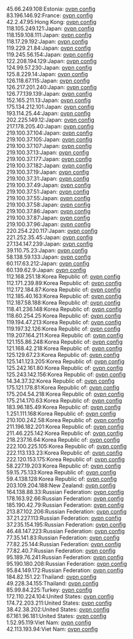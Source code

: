 45.66.249.108:Estonia: [ovpn config](vpn/45_66_249_108.ovpn)  
83.196.146.92:France: [ovpn config](vpn/83_196_146_92.ovpn)  
42.2.47.95:Hong Kong: [ovpn config](vpn/42_2_47_95.ovpn)  
118.105.249.121:Japan: [ovpn config](vpn/118_105_249_121.ovpn)  
118.159.108.111:Japan: [ovpn config](vpn/118_159_108_111.ovpn)  
118.17.29.192:Japan: [ovpn config](vpn/118_17_29_192.ovpn)  
119.229.21.84:Japan: [ovpn config](vpn/119_229_21_84.ovpn)  
119.245.56.154:Japan: [ovpn config](vpn/119_245_56_154.ovpn)  
122.208.194.129:Japan: [ovpn config](vpn/122_208_194_129.ovpn)  
124.99.57.230:Japan: [ovpn config](vpn/124_99_57_230.ovpn)  
125.8.229.14:Japan: [ovpn config](vpn/125_8_229_14.ovpn)  
126.118.67.115:Japan: [ovpn config](vpn/126_118_67_115.ovpn)  
126.217.201.240:Japan: [ovpn config](vpn/126_217_201_240.ovpn)  
126.77.139.139:Japan: [ovpn config](vpn/126_77_139_139.ovpn)  
152.165.211.13:Japan: [ovpn config](vpn/152_165_211_13.ovpn)  
175.134.212.101:Japan: [ovpn config](vpn/175_134_212_101.ovpn)  
193.114.25.44:Japan: [ovpn config](vpn/193_114_25_44.ovpn)  
202.225.149.12:Japan: [ovpn config](vpn/202_225_149_12.ovpn)  
217.178.205.40:Japan: [ovpn config](vpn/217_178_205_40.ovpn)  
219.100.37.104:Japan: [ovpn config](vpn/219_100_37_104.ovpn)  
219.100.37.105:Japan: [ovpn config](vpn/219_100_37_105.ovpn)  
219.100.37.107:Japan: [ovpn config](vpn/219_100_37_107.ovpn)  
219.100.37.13:Japan: [ovpn config](vpn/219_100_37_13.ovpn)  
219.100.37.177:Japan: [ovpn config](vpn/219_100_37_177.ovpn)  
219.100.37.182:Japan: [ovpn config](vpn/219_100_37_182.ovpn)  
219.100.37.19:Japan: [ovpn config](vpn/219_100_37_19.ovpn)  
219.100.37.31:Japan: [ovpn config](vpn/219_100_37_31.ovpn)  
219.100.37.49:Japan: [ovpn config](vpn/219_100_37_49.ovpn)  
219.100.37.51:Japan: [ovpn config](vpn/219_100_37_51.ovpn)  
219.100.37.55:Japan: [ovpn config](vpn/219_100_37_55.ovpn)  
219.100.37.58:Japan: [ovpn config](vpn/219_100_37_58.ovpn)  
219.100.37.86:Japan: [ovpn config](vpn/219_100_37_86.ovpn)  
219.100.37.87:Japan: [ovpn config](vpn/219_100_37_87.ovpn)  
219.100.37.96:Japan: [ovpn config](vpn/219_100_37_96.ovpn)  
220.254.220.117:Japan: [ovpn config](vpn/220_254_220_117.ovpn)  
221.252.35.45:Japan: [ovpn config](vpn/221_252_35_45.ovpn)  
27.134.147.239:Japan: [ovpn config](vpn/27_134_147_239.ovpn)  
39.110.75.23:Japan: [ovpn config](vpn/39_110_75_23.ovpn)  
58.138.59.133:Japan: [ovpn config](vpn/58_138_59_133.ovpn)  
60.117.63.212:Japan: [ovpn config](vpn/60_117_63_212.ovpn)  
60.139.62.9:Japan: [ovpn config](vpn/60_139_62_9.ovpn)  
112.168.251.18:Korea Republic of: [ovpn config](vpn/112_168_251_18.ovpn)  
112.171.239.89:Korea Republic of: [ovpn config](vpn/112_171_239_89.ovpn)  
112.172.184.87:Korea Republic of: [ovpn config](vpn/112_172_184_87.ovpn)  
112.185.40.163:Korea Republic of: [ovpn config](vpn/112_185_40_163.ovpn)  
112.187.58.188:Korea Republic of: [ovpn config](vpn/112_187_58_188.ovpn)  
118.41.236.148:Korea Republic of: [ovpn config](vpn/118_41_236_148.ovpn)  
118.60.254.25:Korea Republic of: [ovpn config](vpn/118_60_254_25.ovpn)  
119.194.47.213:Korea Republic of: [ovpn config](vpn/119_194_47_213.ovpn)  
119.197.32.126:Korea Republic of: [ovpn config](vpn/119_197_32_126.ovpn)  
119.207.164.211:Korea Republic of: [ovpn config](vpn/119_207_164_211.ovpn)  
121.155.86.248:Korea Republic of: [ovpn config](vpn/121_155_86_248.ovpn)  
121.168.42.218:Korea Republic of: [ovpn config](vpn/121_168_42_218.ovpn)  
125.129.67.23:Korea Republic of: [ovpn config](vpn/125_129_67_23.ovpn)  
125.141.123.205:Korea Republic of: [ovpn config](vpn/125_141_123_205.ovpn)  
125.242.161.80:Korea Republic of: [ovpn config](vpn/125_242_161_80.ovpn)  
125.243.142.156:Korea Republic of: [ovpn config](vpn/125_243_142_156.ovpn)  
14.34.37.32:Korea Republic of: [ovpn config](vpn/14_34_37_32.ovpn)  
175.121.178.81:Korea Republic of: [ovpn config](vpn/175_121_178_81.ovpn)  
175.204.54.218:Korea Republic of: [ovpn config](vpn/175_204_54_218.ovpn)  
175.214.170.63:Korea Republic of: [ovpn config](vpn/175_214_170_63.ovpn)  
183.96.185.49:Korea Republic of: [ovpn config](vpn/183_96_185_49.ovpn)  
1.251.111.168:Korea Republic of: [ovpn config](vpn/1_251_111_168.ovpn)  
210.100.242.58:Korea Republic of: [ovpn config](vpn/210_100_242_58.ovpn)  
211.196.182.201:Korea Republic of: [ovpn config](vpn/211_196_182_201.ovpn)  
211.46.225.142:Korea Republic of: [ovpn config](vpn/211_46_225_142.ovpn)  
218.237.16.64:Korea Republic of: [ovpn config](vpn/218_237_16_64.ovpn)  
222.100.225.105:Korea Republic of: [ovpn config](vpn/222_100_225_105.ovpn)  
222.113.133.23:Korea Republic of: [ovpn config](vpn/222_113_133_23.ovpn)  
222.120.153.175:Korea Republic of: [ovpn config](vpn/222_120_153_175.ovpn)  
58.227.19.203:Korea Republic of: [ovpn config](vpn/58_227_19_203.ovpn)  
59.15.75.133:Korea Republic of: [ovpn config](vpn/59_15_75_133.ovpn)  
59.4.138.128:Korea Republic of: [ovpn config](vpn/59_4_138_128.ovpn)  
203.109.204.188:New Zealand: [ovpn config](vpn/203_109_204_188.ovpn)  
164.138.88.33:Russian Federation: [ovpn config](vpn/164_138_88_33.ovpn)  
178.163.92.66:Russian Federation: [ovpn config](vpn/178_163_92_66.ovpn)  
185.190.42.79:Russian Federation: [ovpn config](vpn/185_190_42_79.ovpn)  
213.87.102.206:Russian Federation: [ovpn config](vpn/213_87_102_206.ovpn)  
37.21.227.113:Russian Federation: [ovpn config](vpn/37_21_227_113.ovpn)  
37.235.154.195:Russian Federation: [ovpn config](vpn/37_235_154_195.ovpn)  
46.48.147.223:Russian Federation: [ovpn config](vpn/46_48_147_223.ovpn)  
77.35.141.83:Russian Federation: [ovpn config](vpn/77_35_141_83.ovpn)  
77.82.25.144:Russian Federation: [ovpn config](vpn/77_82_25_144.ovpn)  
77.82.40.7:Russian Federation: [ovpn config](vpn/77_82_40_7.ovpn)  
95.189.76.241:Russian Federation: [ovpn config](vpn/95_189_76_241.ovpn)  
95.190.180.208:Russian Federation: [ovpn config](vpn/95_190_180_208.ovpn)  
95.84.149.172:Russian Federation: [ovpn config](vpn/95_84_149_172.ovpn)  
184.82.151.22:Thailand: [ovpn config](vpn/184_82_151_22.ovpn)  
49.228.34.155:Thailand: [ovpn config](vpn/49_228_34_155.ovpn)  
85.99.84.225:Turkey: [ovpn config](vpn/85_99_84_225.ovpn)  
172.110.224.104:United States: [ovpn config](vpn/172_110_224_104.ovpn)  
174.72.203.211:United States: [ovpn config](vpn/174_72_203_211.ovpn)  
38.42.38.202:United States: [ovpn config](vpn/38_42_38_202.ovpn)  
67.161.96.181:United States: [ovpn config](vpn/67_161_96_181.ovpn)  
1.52.95.119:Viet Nam: [ovpn config](vpn/1_52_95_119.ovpn)  
42.113.193.94:Viet Nam: [ovpn config](vpn/42_113_193_94.ovpn)  
